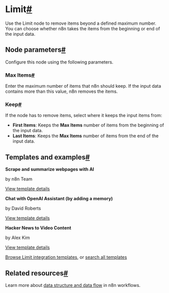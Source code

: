 [](https://github.com/n8n-io/n8n-docs/edit/main/docs/integrations/builtin/core-nodes/n8n-nodes-base.limit.md "Edit this page")

# Limit[#](#limit "Permanent link")

Use the Limit node to remove items beyond a defined maximum number. You can choose whether n8n takes the items from the beginning or end of the input data.

## Node parameters[#](#node-parameters "Permanent link")

Configure this node using the following parameters.

### Max Items[#](#max-items "Permanent link")

Enter the maximum number of items that n8n should keep. If the input data contains more than this value, n8n removes the items.

### Keep[#](#keep "Permanent link")

If the node has to remove items, select where it keeps the input items from:

*   **First Items**: Keeps the **Max Items** number of items from the beginning of the input data.
*   **Last Items**: Keeps the **Max Items** number of items from the end of the input data.

## Templates and examples[#](#templates-and-examples "Permanent link")

**Scrape and summarize webpages with AI**

by n8n Team

[View template details](https://n8n.io/workflows/1951-scrape-and-summarize-webpages-with-ai/)

**Chat with OpenAI Assistant (by adding a memory)**

by David Roberts

[View template details](https://n8n.io/workflows/2098-chat-with-openai-assistant-by-adding-a-memory/)

**Hacker News to Video Content**

by Alex Kim

[View template details](https://n8n.io/workflows/2557-hacker-news-to-video-content/)

[Browse Limit integration templates](https://n8n.io/integrations/limit/), or [search all templates](https://n8n.io/workflows/)

## Related resources[#](#related-resources "Permanent link")

Learn more about [data structure and data flow](../../../../data/) in n8n workflows.